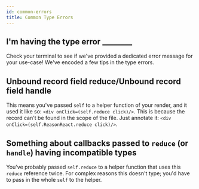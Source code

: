 ```yaml
---
id: common-errors
title: Common Type Errors
---
```


## I'm having the type error ________

Check your terminal to see if we've provided a dedicated error message for your use-case! We've encoded a few tips in the type errors.

## Unbound record field reduce/Unbound record field handle

This means you've passed `self` to a helper function of your render, and it used it like so: `<div onClick=(self.reduce click)/>`. This is because the record can't be found in the scope of the file. Just annotate it: `<div onClick=(self.ReasonReact.reduce click)/>`.

## Something about callbacks passed to `reduce` (or `handle`) having incompatible types

You've probably passed `self.reduce` to a helper function that uses this `reduce` reference twice. For complex reasons this doesn't type; you'd have to pass in the whole `self` to the helper.
